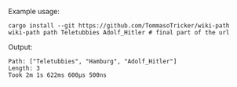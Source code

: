 Example usage:
```shell
cargo install --git https://github.com/TommasoTricker/wiki-path
wiki-path path Teletubbies Adolf_Hitler # final part of the url
```

Output:
```
Path: ["Teletubbies", "Hamburg", "Adolf_Hitler"]
Length: 3
Took 2m 1s 622ms 600µs 500ns
```
